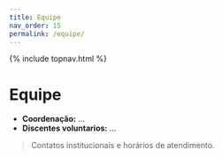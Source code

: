 ```yaml
---
title: Equipe
nav_order: 15
permalink: /equipe/
---
```


{% include topnav.html %}

# Equipe
- **Coordenação:** …
- **Discentes voluntarios:** …

> Contatos institucionais e horários de atendimento.

